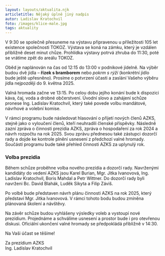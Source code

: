 ```yaml
---
layout: layouts/aktualita.njk
articletitle: Nějaký úplně jiný nadpis
autor: Ladislav Kratochvil
foto: /images/klice-male.jpg
tags: aktuality
---
```

    
V 9:30 se společně přesuneme na výstavu připravenou u příležitosti 105 let existence společnosti TOKOZ. Výstava se koná na zámku, který je vzdálen přibližně deset minut chůze. Prohlídka výstavy potrvá zhruba do 11:30, poté se vrátíme zpět do areálu TOKOZ.

Oběd je naplánován na čas od 12:15 do 13:00 v podnikové jídelně. Na výběr budou dvě jídla – **řízek s bramborem** nebo *pokrm s rýží* (konkrétní jídlo bude ještě upřesněno). Prosíme o potvrzení účasti a zaslání Vašeho výběru jídla nejpozději do 9. května 2025.

Valná hromada začne ve 13:15. Po celou dobu jejího konání bude k dispozici káva, čaj, voda a drobné občerstvení. Úvodní slovo a zahájení schůze pronese Ing. Ladislav Kratochvil, který také povede volbu mandátové, návrhové a volební komise.

V rámci programu bude následovat hlasování o přijetí nových členů AZKS, stejně jako o vyloučení členů, kteří neuhradili členské příspěvky. Následně zazní zpráva o činnosti prezídia AZKS, zpráva o hospodaření za rok 2024 a návrh rozpočtu na rok 2025. Svou zprávu přednesou také zástupci dozorčí rady a dojde ke kontrole plnění usnesení z předchozí valné hromady. Součástí programu bude také přehled činnosti AZKS za uplynulý rok.

### Volba prezidia

Během schůze proběhne volba nového prezídia a dozorčí rady. Navrženými kandidáty do vedení AZKS jsou Karel Burian, Mgr. Jitka Ivanovová, Ing. Ladislav Kratochvil, Boris Mahdal a Petr Wittner. Do dozorčí rady byli navrženi Bc. David Blahák, Luděk Sikyta a Filip Záviš.

Po volbě bude představen návrh plánu činnosti AZKS na rok 2025, který představí Mgr. Jitka Ivanovová. V rámci tohoto bodu budou zmíněna plánovaná školení a návštěvy.

Na závěr schůze budou vyhlášeny výsledky voleb a vystoupí nové prezídium. Projednáme a schválíme usnesení a prostor bude i pro otevřenou diskusi. Oficiální ukončení valné hromady se předpokládá přibližně v 14:30.

Na Vaši účast se těšíme!

Za prezídium AZKS   
Ing. Ladislav Kratochvil